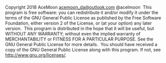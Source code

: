 Copyright 2018 AceMoon <acemoon_da@outlook.com> @acelmoon
​
This program is free software: you can redistribute it and/or modify
it under the terms of the GNU General Public License as published by
the Free Software Foundation, either version 2 of the License, or
(at your option) any later version.
​
This program is distributed in the hope that it will be useful,
but WITHOUT ANY WARRANTY; without even the implied warranty of
MERCHANTABILITY or FITNESS FOR A PARTICULAR PURPOSE.  See the
GNU General Public License for more details.
​
You should have received a copy of the GNU General Public License
along with this program.  If not, see <http://www.gnu.org/licenses/>.